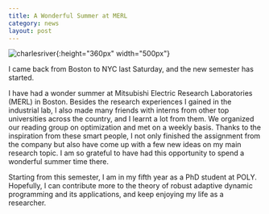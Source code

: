 ```yaml
---
title: A Wonderful Summer at MERL
category: news
layout: post
---
```


![charlesriver]({{site.url}}/images/blog/2013-08-charles-river.jpg){:height="360px" width="500px"}

I came back from Boston to NYC last Saturday, and the new semester has started.

I have had a wonder summer at Mitsubishi Electric Research Laboratories (MERL) in Boston. Besides the research experiences I gained in the industrial lab, I also made many friends with interns from other top universities across the country, and I learnt a lot from them. We organized our reading group on optimization and met on a weekly basis. Thanks to the inspiration from these smart people, I not only finished the assignment from the company but also have come up with a few new ideas on my main research topic. I am so grateful to have had this opportunity to spend a wonderful summer time there.

Starting from this semester, I am in my fifth year as a PhD student at POLY. Hopefully, I can contribute more to the theory of robust adaptive dynamic programming and its applications, and keep enjoying my life as a researcher.

